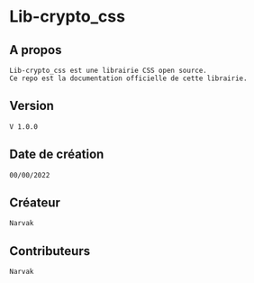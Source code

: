 # Lib-crypto_css

## A propos
    Lib-crypto_css est une librairie CSS open source.
    Ce repo est la documentation officielle de cette librairie.
 
 ## Version
    V 1.0.0
 
 ## Date de création
    00/00/2022
 
 ## Créateur
    Narvak
 
 ## Contributeurs
    Narvak
